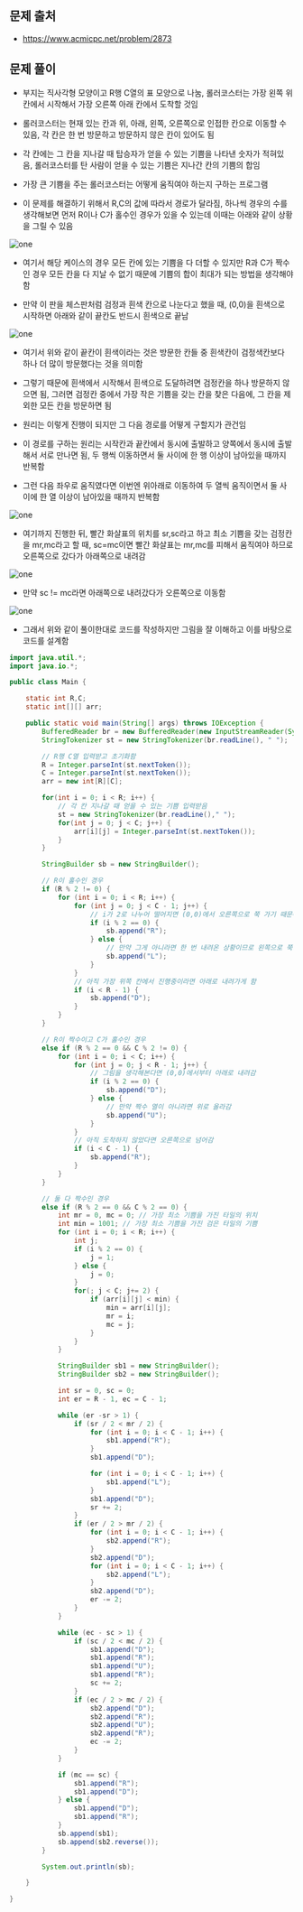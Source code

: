 ## 문제 출처
- https://www.acmicpc.net/problem/2873

## 문제 풀이
- 부지는 직사각형 모양이고 R행 C열의 표 모양으로 나눔, 롤러코스터는 가장 왼쪽 위 칸에서 시작해서 가장 오른쪽 아래 칸에서 도착할 것임

- 롤러코스터는 현재 있는 칸과 위, 아래, 왼쪽, 오른쪽으로 인접한 칸으로 이동할 수 있음, 각 칸은 한 번 방문하고 방문하지 않은 칸이 있어도 됨

- 각 칸에는 그 칸을 지나갈 때 탑승자가 얻을 수 있는 기쁨을 나타낸 숫자가 적혀있음, 롤러코스터를 탄 사람이 얻을 수 있는 기쁨은 지나간 칸의 기쁨의 합임

- 가장 큰 기쁨을 주는 롤러코스터는 어떻게 움직여야 하는지 구하는 프로그램

- 이 문제를 해결하기 위해서 R,C의 값에 따라서 경로가 달라짐, 하나씩 경우의 수를 생각해보면 먼저 R이나 C가 홀수인 경우가 있을 수 있는데 이때는 아래와 같이 상황을 그릴 수 있음

![one](/cheewr85/img/Greedy/seven.png)

- 여기서 해당 케이스의 경우 모든 칸에 있는 기쁨을 다 더할 수 있지만 R과 C가 짝수인 경우 모든 칸을 다 지날 수 없기 때문에 기쁨의 합이 최대가 되는 방법을 생각해야함

- 만약 이 판을 체스판처럼 검정과 흰색 칸으로 나눈다고 했을 때, (0,0)을 흰색으로 시작하면 아래와 같이 끝칸도 반드시 흰색으로 끝남

![one](/cheewr85/img/Greedy/eight.png)

- 여기서 위와 같이 끝칸이 흰색이라는 것은 방문한 칸들 중 흰색칸이 검정색칸보다 하나 더 많이 방문했다는 것을 의미함

- 그렇기 때문에 흰색에서 시작해서 흰색으로 도달하려면 검정칸을 하나 방문하지 않으면 됨, 그러면 검정칸 중에서 가장 작은 기쁨을 갖는 칸을 찾은 다음에, 그 칸을 제외한 모든 칸을 방문하면 됨

- 원리는 이렇게 진행이 되지만 그 다음 경로를 어떻게 구할지가 관건임

- 이 경로를 구하는 원리는 시작칸과 끝칸에서 동시에 출발하고 양쪽에서 동시에 출발해서 서로 만나면 됨, 두 행씩 이동하면서 둘 사이에 한 행 이상이 남아있을 때까지 반복함

- 그런 다음 좌우로 움직였다면 이번엔 위아래로 이동하여 두 열씩 움직이면서 둘 사이에 한 열 이상이 남아있을 때까지 반복함

![one](/cheewr85/img/Greedy/nine.png)

- 여기까지 진행한 뒤, 빨간 화살표의 위치를 sr,sc라고 하고 최소 기쁨을 갖는 검정칸을 mr,mc라고 할 때, sc=mc이면 빨간 화살표는 mr,mc를 피해서 움직여야 하므로 오른쪽으로 갔다가 아래쪽으로 내려감

![one](/cheewr85/img/Greedy/ten.png)

- 만약 sc != mc라면 아래쪽으로 내려갔다가 오른쪽으로 이동함

![one](/cheewr85/img/Greedy/eleven.png)

- 그래서 위와 같이 풀이한대로 코드를 작성하지만 그림을 잘 이해하고 이를 바탕으로 코드를 설계함

```java
import java.util.*;
import java.io.*;

public class Main {

    static int R,C;
    static int[][] arr;

    public static void main(String[] args) throws IOException {
        BufferedReader br = new BufferedReader(new InputStreamReader(System.in));
        StringTokenizer st = new StringTokenizer(br.readLine(), " ");

        // R행 C열 입력받고 초기화함
        R = Integer.parseInt(st.nextToken());
        C = Integer.parseInt(st.nextToken());
        arr = new int[R][C];

        for(int i = 0; i < R; i++) {
            // 각 칸 지나갈 때 얻을 수 있는 기쁨 입력받음
            st = new StringTokenizer(br.readLine()," ");
            for(int j = 0; j < C; j++) {
                arr[i][j] = Integer.parseInt(st.nextToken());
            }
        }

        StringBuilder sb = new StringBuilder();

        // R이 홀수인 경우
        if (R % 2 != 0) {
            for (int i = 0; i < R; i++) {
                for (int j = 0; j < C - 1; j++) {
                    // i가 2로 나누어 떨어지면 (0,0)에서 오른쪽으로 쭉 가기 때문에 R을 넣음
                    if (i % 2 == 0) {
                        sb.append("R");
                    } else {
                        // 만약 그게 아니라면 한 번 내려온 상황이므로 왼쪽으로 쭉 감
                        sb.append("L");
                    }
                }
                // 아직 가장 위쪽 칸에서 진행중이라면 아래로 내려가게 함
                if (i < R - 1) {
                    sb.append("D");
                }
            }
        }

        // R이 짝수이고 C가 홀수인 경우
        else if (R % 2 == 0 && C % 2 != 0) {
            for (int i = 0; i < C; i++) {
                for (int j = 0; j < R - 1; j++) {
                    // 그림을 생각해본다면 (0,0)에서부터 아래로 내려감
                    if (i % 2 == 0) {
                        sb.append("D");
                    } else {
                        // 만약 짝수 열이 아니라면 위로 올라감
                        sb.append("U");
                    }
                }
                // 아직 도착하지 않았다면 오른쪽으로 넘어감
                if (i < C - 1) {
                    sb.append("R");
                }
            }
        }

        // 둘 다 짝수인 경우
        else if (R % 2 == 0 && C % 2 == 0) {
            int mr = 0, mc = 0; // 가장 최소 기쁨을 가진 타일의 위치
            int min = 1001; // 가장 최소 기쁨을 가진 검은 타일의 기쁨
            for (int i = 0; i < R; i++) {
                int j;
                if (i % 2 == 0) {
                    j = 1;
                } else {
                    j = 0;
                }
                for(; j < C; j+= 2) {
                    if (arr[i][j] < min) {
                        min = arr[i][j];
                        mr = i;
                        mc = j;
                    }
                }
            }

            StringBuilder sb1 = new StringBuilder();
            StringBuilder sb2 = new StringBuilder();

            int sr = 0, sc = 0;
            int er = R - 1, ec = C - 1;

            while (er -sr > 1) {
                if (sr / 2 < mr / 2) {
                    for (int i = 0; i < C - 1; i++) {
                        sb1.append("R");
                    }
                    sb1.append("D");

                    for (int i = 0; i < C - 1; i++) {
                        sb1.append("L");
                    }
                    sb1.append("D");
                    sr += 2;
                }
                if (er / 2 > mr / 2) {
                    for (int i = 0; i < C - 1; i++) {
                        sb2.append("R");
                    }
                    sb2.append("D");
                    for (int i = 0; i < C - 1; i++) {
                        sb2.append("L");
                    }
                    sb2.append("D");
                    er -= 2;
                }
            }

            while (ec - sc > 1) {
                if (sc / 2 < mc / 2) {
                    sb1.append("D");
                    sb1.append("R");
                    sb1.append("U");
                    sb1.append("R");
                    sc += 2;
                }
                if (ec / 2 > mc / 2) {
                    sb2.append("D");
                    sb2.append("R");
                    sb2.append("U");
                    sb2.append("R");
                    ec -= 2;
                }
            }

            if (mc == sc) {
                sb1.append("R");
                sb1.append("D");
            } else {
                sb1.append("D");
                sb1.append("R");
            }
            sb.append(sb1);
            sb.append(sb2.reverse());
        }

        System.out.println(sb);

    }

}
```